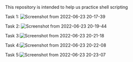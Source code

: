 This repository is intended to help us practice shell scripting

Task 1: ![Screenshot from 2022-06-23 20-17-39](https://user-images.githubusercontent.com/101457312/175369108-02fe20ff-3205-48c4-a0dc-bb63db449664.png)

Task 2: ![Screenshot from 2022-06-23 20-19-44](https://user-images.githubusercontent.com/101457312/175369143-4064329f-d5a2-45f4-bd42-9f7255b04379.png)

Task 3:![Screenshot from 2022-06-23 20-21-18](https://user-images.githubusercontent.com/101457312/175369185-329d1a27-3abc-475c-a6f3-8ff892f17c79.png)

Task 4:![Screenshot from 2022-06-23 20-22-08](https://user-images.githubusercontent.com/101457312/175369215-897d1359-4a18-456b-a457-e2d10da47a0f.png)

Task 5:![Screenshot from 2022-06-23 20-23-07](https://user-images.githubusercontent.com/101457312/175369387-26110a77-a500-45f6-8ea7-49913ce9565b.png)
